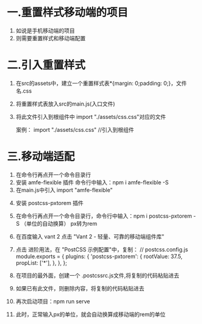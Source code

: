 # 一.重置样式移动端的项目
1. 如说是手机移动端的项目
2. 则需要重置样式和移动端配置


# 二.引入重置样式
1. 在src的assets中，建立一个重置样式表*{margin: 0;padding: 0;}，文件名.css
2. 将重置样式表放入src的main.js(入口文件)
3. 将此文件引入到根组件中  import "./assets/css.css"对应的文件

   案例：
import "./assets/css.css"  //引入到根组件


# 三.移动端适配
1. 在命令行再点开一个命令目录行
2. 安装 amfe-flexible 插件    命令行中输入：npm i amfe-flexible -S   
3. 在main.js中引入 import "amfe-flexible"  
<!-- //引入到根组件, 完成根组件的字体大小和自动匹配屏幕尺寸大小 -->

4. 安装 postcss-pxtorem 插件   
5. 在命令行再点开一个命令目录行，命令行中输入：npm i postcss-pxtorem -S （单位的自动换算）     px转为rem
6. 在百度输入 vant 2 点击   "Vant 2 - 轻量、可靠的移动端组件库"
7. 点击 进阶用法，在 "PostCSS 示例配置"中，复制：
                                                // postcss.config.js
                                                module.exports = {
                                                  plugins: {
                                                   'postcss-pxtorem': {
                                                      rootValue: 37.5,
                                                      propList: ['*'],
                                                    },
                                                  },
                                                };

8. 在项目的最外面，创建一个 .postcssrc.js文件,将复制的代码粘贴进去
9. 如果已有此文件，则删除内容，将复制的代码粘贴进去
10. 再次启动项目：npm run serve
11. 此时，正常输入px的单位，就会自动换算成移动端的rem的单位

